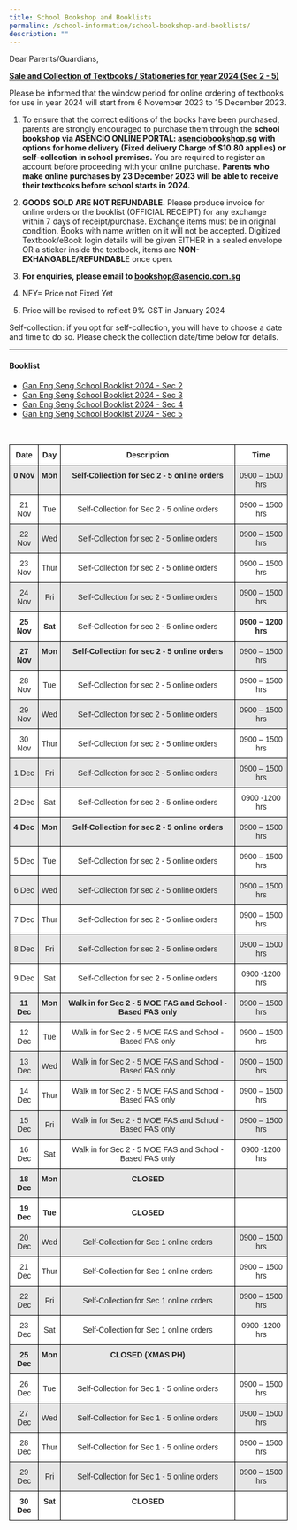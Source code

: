 ```yaml
---
title: School Bookshop and Booklists
permalink: /school-information/school-bookshop-and-booklists/
description: ""
---
```

Dear Parents/Guardians,

**<u>Sale and Collection of Textbooks / Stationeries for year 2024 (Sec 2 - 5)</u>** 
<br>

Please be informed that the window period for online ordering of textbooks for use in year 2024 will start from 6 November 2023 to 15 December 2023.

1)	To ensure that the correct editions of the books have been purchased, parents are strongly encouraged to purchase them through the **school bookshop via ASENCIO ONLINE PORTAL: [asenciobookshop.sg](asenciobookshop.sg) with options for home delivery (Fixed delivery Charge of $10.80 applies) or self-collection in school premises.** You are required to register an account before proceeding with your online purchase. **Parents who make online purchases by 23 December 2023 will be able to receive their textbooks before school starts in 2024.**

2)	**GOODS SOLD ARE NOT REFUNDABLE.** Please produce invoice for online orders or the booklist (OFFICIAL RECEIPT) for any exchange within 7 days of receipt/purchase. Exchange items must be in original condition. Books with name written on it will not be accepted. Digitized Textbook/eBook login details will be given EITHER in a sealed envelope OR a sticker inside the textbook, items are **NON-EXHANGABLE/REFUNDABL**E once open. 

3)	**For enquiries, please email to bookshop@asencio.com.sg**

4)	NFY= Price not Fixed Yet

5)	Price will be revised to reflect 9% GST in January 2024

Self-collection: if you opt for self-collection, you will have to choose a date and time to do so. Please check the collection date/time below for details.




<style type="text/css">
.tg  {border-collapse:collapse;border-spacing:0;}
.tg td{border-color:black;border-style:solid;border-width:1px;font-family:Arial, sans-serif;font-size:14px;
  overflow:hidden;padding:10px 5px;word-break:normal;}
.tg th{border-color:black;border-style:solid;border-width:1px;font-family:Arial, sans-serif;font-size:14px;
  font-weight:normal;overflow:hidden;padding:10px 5px;word-break:normal;}
.tg .tg-4ufn{background-color:#FFF;color:#222;font-weight:bold;text-align:center;vertical-align:top}
.tg .tg-pr30{background-color:#E6E6E6;color:#222;font-weight:bold;text-align:center;vertical-align:top}
.tg .tg-gj5f{background-color:#E6E6E6;color:#222;text-align:center;vertical-align:middle}
.tg .tg-a3j2{background-color:#FFF;color:#222;text-align:center;vertical-align:middle}
.tg .tg-0lax{text-align:left;vertical-align:top}
</style>



* * *

#### Booklist
* [Gan Eng Seng School Booklist 2024 - Sec 2](/files/gan%20eng%20seng%20school%20booklist%202024%20final%20sec%202.pdf)
* [Gan Eng Seng School Booklist 2024 - Sec 3](/files/gan%20eng%20seng%20school%20booklist%202024%20final%20sec%203.pdf)
* [Gan Eng Seng School Booklist 2024 - Sec 4](/files/gan%20eng%20seng%20school%20booklist%202024%20final%20sec%204.pdf)
* [Gan Eng Seng School Booklist 2024 - Sec 5](/files/gan%20eng%20seng%20school%20booklist%202024%20final%20sec%205.pdf)

<br>
<table class="tg">
<thead>
  <tr>
    <th class="tg-4ufn"><span style="font-weight:bold">Date</span></th>
    <th class="tg-4ufn"><span style="font-weight:bold">Day</span></th>
    <th class="tg-4ufn"><span style="font-weight:bold">Description</span></th>
    <th class="tg-4ufn"><span style="font-weight:bold">Time</span></th>
  </tr>
</thead>
<tbody>
  <tr>
    <td class="tg-pr30">0 Nov</td>
    <td class="tg-pr30">Mon</td>
    <td class="tg-pr30">Self-Collection for Sec 2 - 5 online orders</td>
    <td class="tg-gj5f">0900 – 1500 hrs</td>
  </tr>
  <tr>
    <td class="tg-a3j2">21 Nov</td>
    <td class="tg-a3j2">Tue</td>
    <td class="tg-a3j2">Self-Collection for Sec 2 - 5 online orders</td>
    <td class="tg-a3j2">0900 – 1500 hrs</td>
  </tr>
  <tr>
    <td class="tg-gj5f">22 Nov</td>
    <td class="tg-gj5f">Wed</td>
    <td class="tg-gj5f">Self-Collection for sec 2 - 5 online orders</td>
    <td class="tg-gj5f">0900 – 1500 hrs</td>
  </tr>
  <tr>
    <td class="tg-a3j2">23 Nov</td>
    <td class="tg-a3j2">Thur</td>
    <td class="tg-a3j2">Self-Collection for sec 2 - 5 online orders</td>
    <td class="tg-a3j2">0900 – 1500 hrs</td>
  </tr>
  <tr>
    <td class="tg-gj5f">24 Nov</td>
    <td class="tg-gj5f">Fri</td>
    <td class="tg-gj5f">Self-Collection for sec 2 - 5 online orders</td>
    <td class="tg-gj5f">0900 – 1500 hrs</td>
  </tr>
  <tr>
		<td class="tg-a3j2"><span style="font-weight:bold">25 Nov</span></td>
		<td class="tg-a3j2"><span style="font-weight:bold">Sat</span></td>
    <td class="tg-a3j2">Self-Collection for sec 2 - 5 online orders</td>
		<td class="tg-a3j2"><span style="font-weight:bold">0900 – 1200 hrs</span></td>
  </tr>
  <tr>
    <td class="tg-pr30">27 Nov</td>
    <td class="tg-pr30">Mon</td>
    <td class="tg-pr30">Self-Collection for sec 2 - 5 online orders</td>
    <td class="tg-gj5f">0900 – 1500 hrs</td>
  </tr>
  <tr>
    <td class="tg-a3j2">28 Nov</td>
    <td class="tg-a3j2">Tue</td>
    <td class="tg-a3j2">Self-Collection for sec 2 - 5 online orders</td>
    <td class="tg-a3j2">0900 – 1500 hrs</td>
  </tr>
  <tr>
    <td class="tg-gj5f">29 Nov</td>
    <td class="tg-gj5f">Wed</td>
    <td class="tg-gj5f">Self-Collection for sec 2 - 5 online orders</td>
    <td class="tg-gj5f">0900 – 1500 hrs</td>
  </tr>
  <tr>
    <td class="tg-a3j2">30 Nov</td>
    <td class="tg-a3j2">Thur</td>
    <td class="tg-a3j2">Self-Collection for sec 2 - 5 online orders</td>
    <td class="tg-a3j2">0900 – 1500 hrs</td>
  </tr>
  <tr>
    <td class="tg-gj5f">1 Dec</td>
    <td class="tg-gj5f">Fri</td>
    <td class="tg-gj5f">Self-Collection for sec 2 - 5 online orders</td>
    <td class="tg-gj5f">0900 – 1500 hrs</td>
  </tr>
  <tr>
    <td class="tg-a3j2">2 Dec</td>
    <td class="tg-a3j2">Sat</td>
    <td class="tg-a3j2">Self-Collection for sec 2 - 5 online orders</td>
    <td class="tg-a3j2">0900 -1200 hrs</td>
  </tr>
  <tr>
    <td class="tg-pr30"><span style="font-weight:bold">4 Dec</span></td>
    <td class="tg-pr30"><span style="font-weight:bold">Mon</span></td>
    <td class="tg-pr30"><span style="font-weight:bold">Self-Collection for sec 2 - 5 online orders</span></td>
    <td class="tg-gj5f">0900 – 1500 hrs</td>
  </tr>
  <tr>
    <td class="tg-a3j2">5 Dec</td>
    <td class="tg-a3j2">Tue</td>
    <td class="tg-a3j2">Self-Collection for sec 2 - 5 online orders</td>
    <td class="tg-a3j2">0900 – 1500 hrs</td>
  </tr>
  <tr>
    <td class="tg-gj5f">6 Dec</td>
    <td class="tg-gj5f">Wed</td>
    <td class="tg-gj5f">Self-Collection for sec 2 - 5 online orders</td>
    <td class="tg-gj5f">0900 – 1500 hrs</td>
  </tr>
  <tr>
    <td class="tg-a3j2">7 Dec</td>
    <td class="tg-a3j2">Thur</td>
    <td class="tg-a3j2">Self-Collection for sec 2 - 5 online orders</td>
    <td class="tg-a3j2">0900 – 1500 hrs</td>
  </tr>
  <tr>
    <td class="tg-gj5f">8 Dec</td>
    <td class="tg-gj5f">Fri</td>
    <td class="tg-gj5f">Self-Collection for sec 2 - 5 online orders</td>
    <td class="tg-gj5f">0900 – 1500 hrs</td>
  </tr>
  <tr>
    <td class="tg-a3j2">9 Dec</td>
    <td class="tg-a3j2">Sat</td>
    <td class="tg-a3j2">Self-Collection for sec 2 - 5 online orders</td>
    <td class="tg-a3j2">0900 -1200 hrs</td>
  </tr>
  <tr>
    <td class="tg-pr30"><span style="font-weight:bold">11 Dec</span></td>
    <td class="tg-pr30"><span style="font-weight:bold">Mon</span></td>
    <td class="tg-pr30"><span style="font-weight:bold">Walk in for Sec 2 - 5 MOE FAS and School - Based FAS only</span></td>
    <td class="tg-gj5f">0900 – 1500 hrs</td>
  </tr>
  <tr>
    <td class="tg-a3j2">12 Dec</td>
    <td class="tg-a3j2">Tue</td>
    <td class="tg-a3j2">Walk in for Sec 2 - 5 MOE FAS and School - Based FAS only</td>
    <td class="tg-a3j2">0900 – 1500 hrs</td>
  </tr>
  <tr>
    <td class="tg-gj5f">13 Dec</td>
    <td class="tg-gj5f">Wed</td>
    <td class="tg-gj5f">Walk in for Sec 2 - 5 MOE FAS and School - Based FAS only</td>
    <td class="tg-gj5f">0900 – 1500 hrs</td>
  </tr>
  <tr>
    <td class="tg-a3j2">14 Dec</td>
    <td class="tg-a3j2">Thur</td>
    <td class="tg-a3j2">Walk in for Sec 2 - 5 MOE FAS and School - Based FAS only</td>
    <td class="tg-a3j2">0900 – 1500 hrs</td>
  </tr>
  <tr>
    <td class="tg-gj5f">15 Dec</td>
    <td class="tg-gj5f">Fri</td>
    <td class="tg-gj5f">Walk in for Sec 2 - 5 MOE FAS and School - Based FAS only</td>
    <td class="tg-gj5f">0900 – 1500 hrs</td>
  </tr>
  <tr>
    <td class="tg-a3j2">16 Dec</td>
    <td class="tg-a3j2">Sat</td>
    <td class="tg-a3j2">Walk in for Sec 2 - 5 MOE FAS and School - Based FAS only</td>
    <td class="tg-a3j2">0900 -1200 hrs</td>
  </tr>
  <tr>
    <td class="tg-pr30"><span style="font-weight:bold">18 Dec</span></td>
    <td class="tg-pr30"><span style="font-weight:bold">Mon</span></td>
    <td class="tg-pr30"><span style="font-weight:bold">CLOSED</span></td>
    <td class="tg-gj5f"></td>
  </tr>
  <tr>
    <td class="tg-a3j2"><span style="font-weight:bold">19 Dec</span></td>
    <td class="tg-a3j2"><span style="font-weight:bold">Tue</span></td>
    <td class="tg-a3j2"><span style="font-weight:bold">CLOSED</span></td>
    <td class="tg-a3j2"></td>
  </tr>
  <tr>
    <td class="tg-gj5f">20 Dec</td>
    <td class="tg-gj5f">Wed</td>
    <td class="tg-gj5f">Self-Collection for Sec 1 online orders</td>
    <td class="tg-gj5f">0900 – 1500 hrs</td>
  </tr>
  <tr>
    <td class="tg-a3j2">21 Dec</td>
    <td class="tg-a3j2">Thur</td>
    <td class="tg-a3j2">Self-Collection for Sec 1 online orders</td>
    <td class="tg-a3j2">0900 – 1500 hrs</td>
  </tr>
  <tr>
    <td class="tg-gj5f">22 Dec</td>
    <td class="tg-gj5f">Fri</td>
    <td class="tg-gj5f">Self-Collection for Sec 1 online orders</td>
    <td class="tg-gj5f">0900 – 1500 hrs</td>
  </tr>
  <tr>
    <td class="tg-a3j2">23 Dec</td>
    <td class="tg-a3j2">Sat</td>
    <td class="tg-a3j2">Self-Collection for Sec 1 online orders</td>
    <td class="tg-a3j2">0900 -1200 hrs</td>
  </tr>
  <tr>
    <td class="tg-pr30"><span style="font-weight:bold">25 Dec</span></td>
    <td class="tg-pr30"><span style="font-weight:bold">Mon</span></td>
    <td class="tg-pr30"><span style="font-weight:bold">CLOSED (XMAS PH)</span></td>
    <td class="tg-gj5f"></td>
  </tr>
  <tr>
    <td class="tg-a3j2">26 Dec</td>
    <td class="tg-a3j2">Tue</td>
    <td class="tg-a3j2">Self-Collection for Sec 1 - 5 online orders</td>
    <td class="tg-a3j2">0900 – 1500 hrs</td>
  </tr>
  <tr>
    <td class="tg-gj5f">27 Dec</td>
    <td class="tg-gj5f">Wed</td>
    <td class="tg-gj5f">Self-Collection for Sec 1 - 5 online orders</td>
    <td class="tg-gj5f">0900 – 1500 hrs</td>
  </tr>
  <tr>
    <td class="tg-a3j2">28 Dec</td>
    <td class="tg-a3j2">Thur</td>
    <td class="tg-a3j2">Self-Collection for Sec 1 - 5 online orders</td>
    <td class="tg-a3j2">0900 – 1500 hrs</td>
  </tr>
  <tr>
    <td class="tg-gj5f">29 Dec</td>
    <td class="tg-gj5f">Fri</td>
    <td class="tg-gj5f">Self-Collection for Sec 1 - 5 online orders</td>
    <td class="tg-gj5f">0900 – 1500 hrs</td>
  </tr>
  <tr>
    <td class="tg-4ufn"><span style="font-weight:bold">30 Dec</span></td>
    <td class="tg-4ufn"><span style="font-weight:bold">Sat</span></td>
    <td class="tg-4ufn"><span style="font-weight:bold">CLOSED</span></td>
    <td class="tg-a3j2"></td>
  </tr></tbody></table>